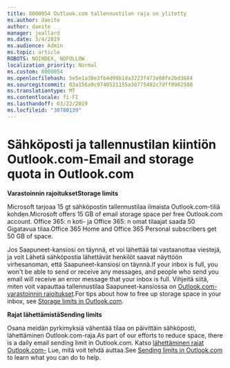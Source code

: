 ```yaml
---
title: 8000054 Outlook.com tallennustilan raja on ylitetty
ms.author: daeite
author: daeite
manager: joallard
ms.date: 3/4/2019
ms.audience: Admin
ms.topic: article
ROBOTS: NOINDEX, NOFOLLOW
localization_priority: Normal
ms.custom: 8000054
ms.openlocfilehash: 5e5e1a38e3fb4d09b1da3223f473e08fe2bd3684
ms.sourcegitcommit: 03a156a9c9740521155a30775492c7dff0982588
ms.translationtype: MT
ms.contentlocale: fi-FI
ms.lasthandoff: 03/22/2019
ms.locfileid: "30780139"
---
```

# <a name="email-and-storage-quota-in-outlookcom"></a><span data-ttu-id="79421-102">Sähköposti ja tallennustilan kiintiön Outlook.com-</span><span class="sxs-lookup"><span data-stu-id="79421-102">Email and storage quota in Outlook.com</span></span>

<span data-ttu-id="79421-103">**Varastoinnin rajoitukset**</span><span class="sxs-lookup"><span data-stu-id="79421-103">**Storage limits**</span></span>

<span data-ttu-id="79421-104">Microsoft tarjoaa 15 gt sähköpostin tallennustilaa ilmaista Outlook.com-tiliä kohden.</span><span class="sxs-lookup"><span data-stu-id="79421-104">Microsoft offers 15 GB of email storage space per free Outlook.com account.</span></span> <span data-ttu-id="79421-105">Office 365: n koti- ja Office 365: n omat tilaajat saada 50 Gigatavua tilaa.</span><span class="sxs-lookup"><span data-stu-id="79421-105">Office 365 Home and Office 365 Personal subscribers get 50 GB of space.</span></span>
  
<span data-ttu-id="79421-106">Jos Saapuneet-kansiosi on täynnä, et voi lähettää tai vastaanottaa viestejä, ja voit Lähetä sähköpostia lähettävät henkilöt saavat näyttöön virhesanoman, että Saapuneet-kansiosi on täynnä.</span><span class="sxs-lookup"><span data-stu-id="79421-106">If your inbox is full, you won't be able to send or receive any messages, and people who send you email will receive an error message that your inbox is full.</span></span> <span data-ttu-id="79421-107">Vihjeitä siitä, miten voit vapauttaa tallennustilaa Saapuneet-kansiossa on [Outlook.com-varastoinnin rajoitukset](https://go.microsoft.com/fwlink/p/?linkid=2001900&amp;clcid=0x409).</span><span class="sxs-lookup"><span data-stu-id="79421-107">For tips about how to free up storage space in your inbox, see [Storage limits in Outlook.com](https://go.microsoft.com/fwlink/p/?linkid=2001900&amp;clcid=0x409).</span></span>

<span data-ttu-id="79421-108">**Rajat lähettämistä**</span><span class="sxs-lookup"><span data-stu-id="79421-108">**Sending limits**</span></span>

<span data-ttu-id="79421-109">Osana meidän pyrkimyksiä vähentää tilaa on päivittäin sähköposti, lähettäminen Outlook.com-raja.</span><span class="sxs-lookup"><span data-stu-id="79421-109">As part of our efforts to reduce space, there is a daily email sending limit in Outlook.com.</span></span> <span data-ttu-id="79421-110">Katso [lähettäminen rajat Outlook.com-](https://support.office.com/article/279ee200-594c-40f0-9ec8-bb6af7735c2e) Lue, mitä voit tehdä auttaa.</span><span class="sxs-lookup"><span data-stu-id="79421-110">See [Sending limits in Outlook.com](https://support.office.com/article/279ee200-594c-40f0-9ec8-bb6af7735c2e) to learn what you can do to help.</span></span>